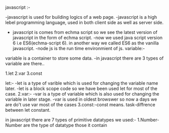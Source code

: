 javascript :-

-javascript is used for building logics of a web page.
-javascript is a high lebel programming language, used in both client
side as well as server side.
- javascript is comes from echma script so we see the latest version of javascript in the form of echma script.
-now we used java script version 6 i.e ES6(echma-script 6).
in another way we called ES6 as the vanilla javascript.
-node js is the run time environmient of js.
variable:-

variable is a container to store some data.
-in javascript there are 3 types of variable are there..

1.let
2.var
3.const

let:-
-let is a type of varible which is used for changing the variable name later.
-let is a block scope code so we have been used let for most of the case.
2.var:-
-var is a type of variable which is also used for changing the variable in later stage.
-var is used in oldest browswer so now  a days we are do't use var most of the cases
3.const:-const means.
task-diffrence between let constant.


















in javascript there are 7 types of primitive datatypes we used:-
1.Number-Number are the type of datatype those it contain